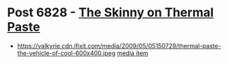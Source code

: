# Post 6828 - [The Skinny on Thermal Paste](https://www.ifixit.com/News/6828/thermal-paste)

- https://valkyrie.cdn.ifixit.com/media/2009/05/05150729/thermal-paste-the-vehicle-of-cool-600x400.jpeg [media item](media-28657.md)
